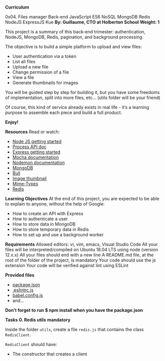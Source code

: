 **Curriculum**

0x04. Files manager
Back-end
JavaScript
ES6
NoSQL
MongoDB
Redis
NodeJS
ExpressJS
Kue
**By: Guillaume, CTO at Holberton School**
**Weight: 1**

This project is a summary of this back-end trimester: authentication, NodeJS, MongoDB, Redis, pagination, and background processing.

The objective is to build a simple platform to upload and view files:

- User authentication via a token
- List all files
- Upload a new file
- Change permission of a file
- View a file
- Generate thumbnails for images

You will be guided step by step for building it, but you have some freedoms of implementation, split into more files, etc… (utils folder will be your friend)

Of course, this kind of service already exists in real life - it’s a learning purpose to assemble each piece and build a full product.

**Enjoy!**

**Resources**
Read or watch:

- [Node JS getting started](https://nodejs.dev/)
- [Process API doc](https://nodejs.org/api/process.html)
- [Express getting started](https://expressjs.com/en/starter/installing.html)
- [Mocha documentation](https://mochajs.org/)
- [Nodemon documentation](https://nodemon.io/)
- [MongoDB](https://www.mongodb.com/)
- [Bull](https://optimalbits.github.io/bull/)
- [Image thumbnail](https://www.npmjs.com/package/image-thumbnail)
- [Mime-Types](https://www.npmjs.com/package/mime-types)
- [Redis](https://redis.io/)

**Learning Objectives**
At the end of this project, you are expected to be able to explain to anyone, without the help of Google:

- How to create an API with Express
- How to authenticate a user
- How to store data in MongoDB
- How to store temporary data in Redis
- How to set up and use a background worker

**Requirements**
Allowed editors: vi, vim, emacs, Visual Studio Code
All your files will be interpreted/compiled on Ubuntu 18.04 LTS using node (version 12.x.x)
All your files should end with a new line
A README.md file, at the root of the folder of the project, is mandatory
Your code should use the js extension
Your code will be verified against lint using ESLint

**Provided files**
- [package.json](https://github.com/alx-files_manager/blob/main/package.json)
- [.eslintrc.js](https://github.com/alx-files_manager/blob/main/.eslintrc.js)
- [babel.config.js](https://github.com/alx-files_manager/blob/main/babel.config.js)
- and…

**Don’t forget to run $ npm install when you have the package.json**

**Tasks**
**0. Redis utils**
**mandatory**

Inside the folder `utils`, create a file `redis.js` that contains the class `RedisClient`.

`RedisClient` should have:
- The constructor that creates a client
